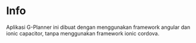 # Info

Aplikasi G-Planner ini dibuat dengan menggunakan framework angular dan ionic capacitor, tanpa menggunakan framework ionic cordova.
